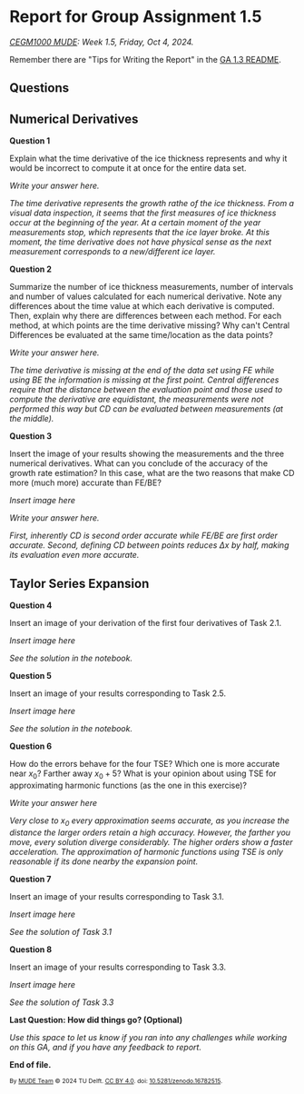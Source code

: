 # Report for Group Assignment 1.5

*[CEGM1000 MUDE](http://mude.citg.tudelft.nl/): Week 1.5, Friday, Oct 4, 2024.*

Remember there are "Tips for Writing the Report" in the [GA 1.3 README](https://mude.citg.tudelft.nl/2024/files/GA_1_3/README.html).

## Questions

## Numerical Derivatives

**Question 1**

Explain what the time derivative of the ice thickness represents and why it would be incorrect to compute it at once for the entire data set. 

_Write your answer here._

_The time derivative represents the growth rathe of the ice thickness. From a visual data inspection, it seems that the first measures of ice thickness occur at the beginning of the year. At a certain moment of the year measurements stop, which represents that the ice layer broke. At this moment, the time derivative does not have physical sense as the next measurement corresponds to a new/different ice layer._

**Question 2**

Summarize the number of ice thickness measurements, number of intervals and number of values calculated for each numerical derivative. Note any differences about the time value at which each derivative is computed. Then, explain why there are differences between each method. For each method, at which points are the time derivative missing? Why can't Central Differences be evaluated at the same time/location as the data points?

_Write your answer here._

_The time derivative is missing at the end of the data set using FE while using BE the information is missing at the first point. Central differences require that the distance between the evaluation point and those used to compute the derivative are equidistant, the measurements were not performed this way but CD can be evaluated between measurements (at the middle)._

**Question 3**

Insert the image of your results showing the measurements and the three numerical derivatives. What can you conclude of the accuracy of the growth rate estimation? In this case, what are the two reasons that make CD more (much more) accurate than FE/BE?

_Insert image here_

_Write your answer here._

_First, inherently CD is second order accurate while FE/BE are first order accurate. Second, defining CD between points reduces $\Delta x$ by half, making its evaluation even more accurate._

## Taylor Series Expansion

**Question 4**

Insert an image of your derivation of the first four derivatives of Task 2.1.

_Insert image here_

_See the solution in the notebook._

**Question 5**

Insert an image of your results corresponding to Task 2.5.

_Insert image here_

_See the solution in the notebook._

**Question 6**

How do the errors behave for the four TSE? Which one is more accurate near $x_0$? Farther away $x_0+5$? What is your opinion about using TSE for approximating harmonic functions (as the one in this exercise)?

_Write your answer here_

_Very close to $x_0$ every approximation seems accurate, as you increase the distance the larger orders retain a high accuracy. However, the farther you move, every solution diverge considerably. The higher orders show a faster acceleration. The approximation of harmonic functions using TSE is only reasonable if its done nearby the expansion point._

**Question 7**

Insert an image of your results corresponding to Task 3.1.

_Insert image here_

_See the solution of Task 3.1_

**Question 8**

Insert an image of your results corresponding to Task 3.3.

_Insert image here_

_See the solution of Task 3.3_

**Last Question: How did things go? (Optional)**

_Use this space to let us know if you ran into any challenges while working on this GA, and if you have any feedback to report._

**End of file.**

<span style="font-size: 75%">
By <a rel="MUDE" href="http://mude.citg.tudelft.nl/">MUDE Team</a> &copy; 2024 TU Delft. <a rel="license" href="http://creativecommons.org/licenses/by/4.0/">CC BY 4.0</a>. doi: <a rel="Zenodo DOI" href="https://doi.org/10.5281/zenodo.16782515">10.5281/zenodo.16782515</a>.